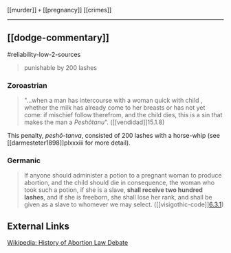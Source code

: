 [[murder]] `+` [[pregnancy]]
[[crimes]]

---

## [[dodge-commentary]]

#reliability-low-2-sources

> punishable by 200 lashes

### Zoroastrian

> "...when a man has intercourse with a woman quick with child , whether the milk has already come to her breasts or has not yet come: if mischief follow therefrom, and the child dies, this is a sin that makes the man a *Peshôtanu*". ([[vendidad]]15.1.8)

This penalty, *peshô-tanva*, consisted of 200 lashes with a horse-whip (see [[darmesteter1898]]plxxxiii for more detail).

### Germanic
> If anyone should administer a potion to a pregnant woman to produce abortion, and the child should die in consequence, the woman who took such a potion, if she is a slave, **shall receive two hundred lashes**, and if she is freeborn, she shall lose her rank, and shall be given as a slave to whomever we may select. ([[visigothic-code]][6.3.1](https://libro.uca.edu/vcode/vg6-3.htm))


## External Links
[Wikipedia:  History of Abortion Law Debate](https://en.wikipedia.org/wiki/History_of_abortion_law_debate)